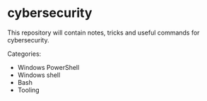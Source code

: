 # cybersecurity
This repository will contain notes, tricks and useful commands for cybersecurity.

Categories:
- Windows PowerShell
- Windows shell
- Bash
- Tooling